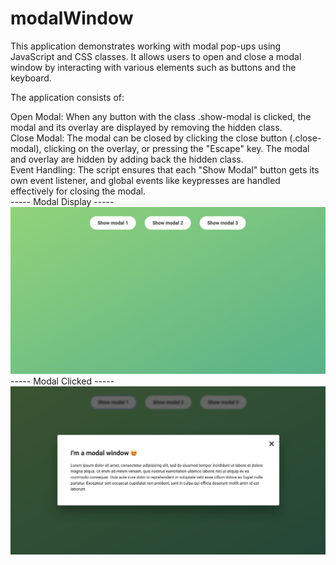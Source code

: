 # modalWindow

This application demonstrates working with modal pop-ups using JavaScript and CSS classes. It allows users to open and close a modal window by interacting with various elements such as buttons and the keyboard. <br>

The application consists of:
<br>

Open Modal: When any button with the class .show-modal is clicked, the modal and its overlay are displayed by removing the hidden class.<br>
Close Modal: The modal can be closed by clicking the close button (.close-modal), clicking on the overlay, or pressing the "Escape" key. The modal and overlay are hidden by adding back the hidden class.<br>
Event Handling: The script ensures that each "Show Modal" button gets its own event listener, and global events like keypresses are handled effectively for closing the modal. <br>
----- Modal Display ----- <br>
![modalDisplay](modalDisplay.jpg) <br>
----- Modal Clicked ----- <br>
![modalClicked](modalClicked.jpg)




